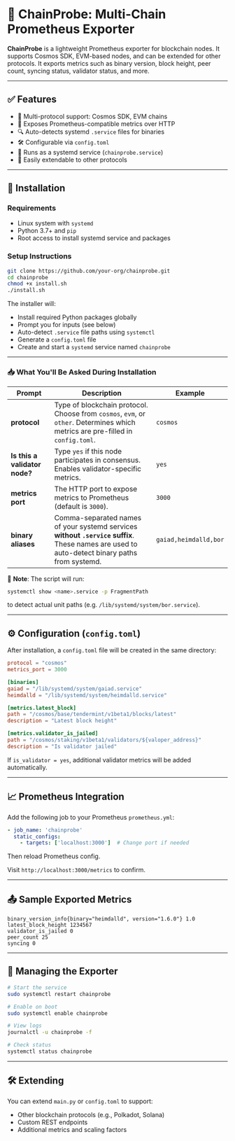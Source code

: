 # 🔗 ChainProbe: Multi-Chain Prometheus Exporter

**ChainProbe** is a lightweight Prometheus exporter for blockchain nodes. It supports Cosmos SDK, EVM-based nodes, and can be extended for other protocols. It exports metrics such as binary version, block height, peer count, syncing status, validator status, and more.

---

## ✅ Features

- 🔄 Multi-protocol support: Cosmos SDK, EVM chains
- 📡 Exposes Prometheus-compatible metrics over HTTP
- 🔍 Auto-detects systemd `.service` files for binaries
- 🛠️ Configurable via `config.toml`
- 🚀 Runs as a systemd service (`chainprobe.service`)
- 🧩 Easily extendable to other protocols

---

## 🚀 Installation

### Requirements

- Linux system with `systemd`
- Python 3.7+ and `pip`
- Root access to install systemd service and packages

### Setup Instructions

```bash
git clone https://github.com/your-org/chainprobe.git
cd chainprobe
chmod +x install.sh
./install.sh
```

The installer will:

- Install required Python packages globally
- Prompt you for inputs (see below)
- Auto-detect `.service` file paths using `systemctl`
- Generate a `config.toml` file
- Create and start a `systemd` service named `chainprobe`

---

### 📥 What You'll Be Asked During Installation

| Prompt | Description | Example |
|--------|-------------|---------|
| **protocol** | Type of blockchain protocol. Choose from `cosmos`, `evm`, or `other`. Determines which metrics are pre-filled in `config.toml`. | `cosmos` |
| **Is this a validator node?** | Type `yes` if this node participates in consensus. Enables validator-specific metrics. | `yes` |
| **metrics port** | The HTTP port to expose metrics to Prometheus (default is `3000`). | `3000` |
| **binary aliases** | Comma-separated names of your systemd services **without `.service` suffix**. These names are used to auto-detect binary paths from systemd. | `gaiad,heimdalld,bor` |

🧠 **Note**: The script will run:

```bash
systemctl show <name>.service -p FragmentPath
```

to detect actual unit paths (e.g. `/lib/systemd/system/bor.service`).

---

## ⚙️ Configuration (`config.toml`)

After installation, a `config.toml` file will be created in the same directory:

```toml
protocol = "cosmos"
metrics_port = 3000

[binaries]
gaiad = "/lib/systemd/system/gaiad.service"
heimdalld = "/lib/systemd/system/heimdalld.service"

[metrics.latest_block]
path = "/cosmos/base/tendermint/v1beta1/blocks/latest"
description = "Latest block height"

[metrics.validator_is_jailed]
path = "/cosmos/staking/v1beta1/validators/${valoper_address}"
description = "Is validator jailed"
```

If `is_validator = yes`, additional validator metrics will be added automatically.

---

## 📈 Prometheus Integration

Add the following job to your Prometheus `prometheus.yml`:

```yaml
- job_name: 'chainprobe'
  static_configs:
    - targets: ['localhost:3000']  # Change port if needed
```

Then reload Prometheus config.

Visit `http://localhost:3000/metrics` to confirm.

---

## 📤 Sample Exported Metrics

```text
binary_version_info{binary="heimdalld", version="1.6.0"} 1.0
latest_block_height 1234567
validator_is_jailed 0
peer_count 25
syncing 0
```

---

## 🧰 Managing the Exporter

```bash
# Start the service
sudo systemctl restart chainprobe

# Enable on boot
sudo systemctl enable chainprobe

# View logs
journalctl -u chainprobe -f

# Check status
systemctl status chainprobe
```

---

## 🛠️ Extending

You can extend `main.py` or `config.toml` to support:

- Other blockchain protocols (e.g., Polkadot, Solana)
- Custom REST endpoints
- Additional metrics and scaling factors
